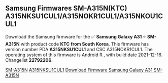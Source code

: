 <h2>Samsung Firmwares SM-A315N(KTC) A315NKSU1CUL1/A315NOKR1CUL1/A315NKOU1CUL1</h2>
Download the Samsung firmware for the ✅ <strong>Samsung Galaxy A31 </strong> ⭐ <strong>SM-A315N</strong> with product code <strong>KTC</strong> <strong> from South Korea</strong>. This firmware has version number PDA <strong>A315NKSU1CUL1</strong> and CSC A315NOKR1CUL1. The operating system of this firmware is Android R , with build date 2021-12-16. Changelist <strong>22792206</strong>.


[SM-A315N](https://samfirm.shop/samsung/model/SM-A315N)
[A315NKSU1CUL1](https://samfirm.shop/samsung/pda/A315NKSU1CUL1)
[Download Firmware Samsung Galaxy A31 SM-A315N](https://samfirm.shop/samsung/firmware/482733)
